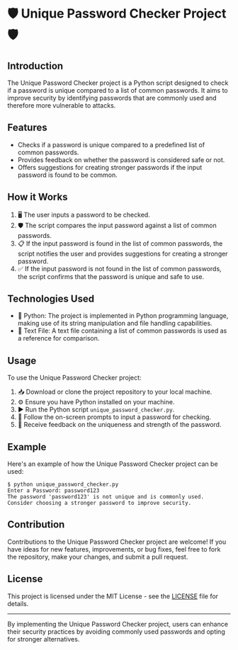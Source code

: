 # 🛡️ Unique Password Checker Project 🛡️

## Introduction
The Unique Password Checker project is a Python script designed to check if a password is unique compared to a list of common passwords. It aims to improve security by identifying passwords that are commonly used and therefore more vulnerable to attacks.

## Features
- Checks if a password is unique compared to a predefined list of common passwords.
- Provides feedback on whether the password is considered safe or not.
- Offers suggestions for creating stronger passwords if the input password is found to be common.

## How it Works
1. 🖥️ The user inputs a password to be checked.
2. 🛡️ The script compares the input password against a list of common passwords.
3. 📋 If the input password is found in the list of common passwords, the script notifies the user and provides suggestions for creating a stronger password.
4. ✅ If the input password is not found in the list of common passwords, the script confirms that the password is unique and safe to use.

## Technologies Used
- 🐍 Python: The project is implemented in Python programming language, making use of its string manipulation and file handling capabilities.
- 📄 Text File: A text file containing a list of common passwords is used as a reference for comparison.

## Usage
To use the Unique Password Checker project:
1. 📥 Download or clone the project repository to your local machine.
2. ⚙️ Ensure you have Python installed on your machine.
3. ▶️ Run the Python script `unique_password_checker.py`.
4. 🔄 Follow the on-screen prompts to input a password for checking.
5. 📢 Receive feedback on the uniqueness and strength of the password.

## Example
Here's an example of how the Unique Password Checker project can be used:

```
$ python unique_password_checker.py
Enter a Password: password123
The password 'password123' is not unique and is commonly used.
Consider choosing a stronger password to improve security.
```

## Contribution
Contributions to the Unique Password Checker project are welcome! If you have ideas for new features, improvements, or bug fixes, feel free to fork the repository, make your changes, and submit a pull request.

## License
This project is licensed under the MIT License - see the [LICENSE](LICENSE) file for details.

---

By implementing the Unique Password Checker project, users can enhance their security practices by avoiding commonly used passwords and opting for stronger alternatives.